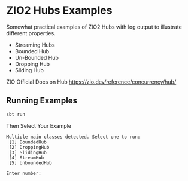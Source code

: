 # ZIO2 Hubs Examples
Somewhat practical examples of ZIO2 Hubs with log output to illustrate different properties.

* Streaming Hubs
* Bounded Hub
* Un-Bounded Hub
* Dropping Hub
* Sliding Hub

ZIO Official Docs on Hub https://zio.dev/reference/concurrency/hub/


## Running Examples

```bash
sbt run
```

Then Select Your Example
```
Multiple main classes detected. Select one to run:
 [1] BoundedHub
 [2] DroppingHub
 [3] SlidingHub
 [4] StreamHub
 [5] UnboundedHub

Enter number: 
```
